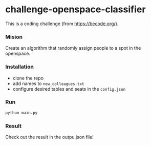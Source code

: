 # challenge-openspace-classifier
This is a coding challenge (from https://becode.org/).

### Mision
Create an algorithm that randomly assign people to a spot in the openspace.

### Installation
- clone the repo
- add names to `new_colleagues.txt`
- configure desired tables and seats in the `config.json`

### Run
```python
python main.py
```
### Result
Check out the result in the outpu.json file!
